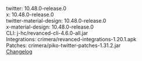 twitter: 10.48.0-release.0  
x: 10.48.0-release.0  
twitter-material-design: 10.48.0-release.0  
x-material-design: 10.48.0-release.0  
CLI: j-hc/revanced-cli-4.6.0-all.jar  
Integrations: crimera/revanced-integrations-1.20.1.apk  
Patches: crimera/piko-twitter-patches-1.31.2.jar  
[Changelog](https://github.com/crimera/piko/releases/tag/v1.31.2)  
